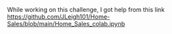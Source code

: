 While working on this challenge, I got help from this link https://github.com/JLeigh101/Home-Sales/blob/main/Home_Sales_colab.ipynb
